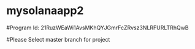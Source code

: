 # mysolanaapp2

#Program Id: 21RuzWEaWi1AvsMKhQYJGmrFcZRvsz3NLRFURLTRhQwB

#Please Select master branch for project
